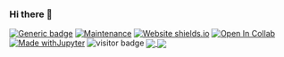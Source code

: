 ### Hi there 👋

<!--
**qmnxxy/qmnxxy** is a ✨ _special_ ✨ repository because its `README.md` (this file) appears on your GitHub profile.

Here are some ideas to get you started:

- 🔭 I’m currently working on ...
- 🌱 I’m currently learning ...
- 👯 I’m looking to collaborate on ...
- 🤔 I’m looking for help with ...
- 💬 Ask me about ...
- 📫 How to reach me: ...
- 😄 Pronouns: ...
- ⚡ Fun fact: ...
-->
[![Generic badge](https://img.shields.io/badge/<SUBJECT>-<STATUS>-<COLOR>.svg)](https://shields.io/)
[![Maintenance](https://img.shields.io/badge/Maintained%3F-yes-green.svg)](https://GitHub.com/Naereen/StrapDown.js/graphs/commit-activity)
[![Website shields.io](https://img.shields.io/website-up-down-green-red/http/shields.io.svg)](http://shields.io/)
[![Open In Collab](https://colab.research.google.com/assets/colab-badge.svg)](https://colab.research.google.com/github/Naereen/badges)
[![Made withJupyter](https://img.shields.io/badge/Made%20with-Jupyter-orange?style=for-the-badge&logo=Jupyter)](https://jupyter.org/try)
![visitor badge](https://visitor-badge.glitch.me/badge?page_id=jwenjian.visitor-badge&left_color=red&right_color=green) 
<a href="https://github.com/anuraghazra/github-readme-stats">
  <img align="center" src="https://github-readme-stats.vercel.app/api/pin/?username=anuraghazra&repo=github-readme-stats" />
</a>
<a href="https://github.com/anuraghazra/convoychat">
  <img align="center" src="https://github-readme-stats.vercel.app/api/pin/?username=anuraghazra&repo=convoychat" />
</a>
